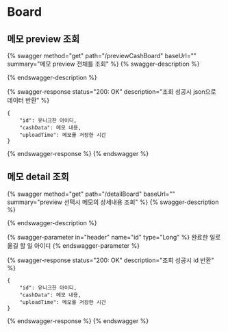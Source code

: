 # Board

## 메모 preview 조회

{% swagger method="get" path="/previewCashBoard" baseUrl="" summary="메모 preview 전체를 조회" %}
{% swagger-description %}

{% endswagger-description %}

{% swagger-response status="200: OK" description="조회 성공시 json으로 데이터 반환" %}
```
{
    "id": 유니크한 아이디,
    "cashData": 메모 내용,
    "uploadTime": 메모를 저장한 시간
}
```
{% endswagger-response %}
{% endswagger %}

## 메모 detail 조회

{% swagger method="get" path="/detailBoard" baseUrl="" summary="preview 선택시 메모의 상세내용 조회" %}
{% swagger-description %}

{% endswagger-description %}

{% swagger-parameter in="header" name="id" type="Long" %}
완료한 일로 옮길 할 일 아이디
{% endswagger-parameter %}

{% swagger-response status="200: OK" description="조회 성공시 id 반환" %}
```
{
    "id": 유니크한 아이디,
    "cashData": 메모 내용,
    "uploadTime": 메모를 저장한 시간
}
```
{% endswagger-response %}
{% endswagger %}
